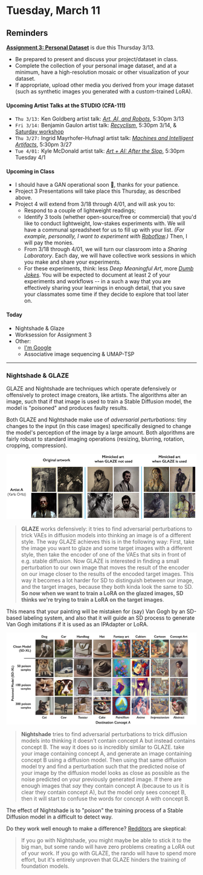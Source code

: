 # Tuesday, March 11

## Reminders

[**Assignment 3: Personal Dataset**](https://github.com/golanlevin/gen-ai/blob/main/assignments/assignment_3.md#37-present-andor-use-your-personal-image-dataset) is due this Thursday 3/13. 

* Be prepared to present and discuss your project/dataset in class.
* Complete the collection of your personal image dataset, and at a minimum, have a high-resolution mosaic or other visualization of your dataset.
* If appropriate, upload other media you derived from your image dataset (such as synthetic images you generated with a custom-trained LoRA).

#### Upcoming Artist Talks at the STUDIO (CFA-111)

* `Thu 3/13:` Ken Goldberg artist talk: [*Art, AI, and Robots*](https://studioforcreativeinquiry.org/events/kengoldberg), 5:30pm 3/13
* `Fri 3/14:` Benjamin Gaulon artist talk: [*Recyclism*](https://studioforcreativeinquiry.org/events/gaulon-lecture), 5:30pm 3/14, & [Saturday workshop](https://studioforcreativeinquiry.org/events/refunct)
* `Thu 3/27:` Ingrid Mayrhofer-Hufnagl artist talk: [*Machines and Intelligent Artifacts*](https://studioforcreativeinquiry.org/events/ingrid-mayrhofer-hufnagl-lecture-ai-%e2%8a%82-ia-machines-and-intelligent-artifacts), 5:30pm 3/27
* `Tue 4/01:` Kyle McDonald artist talk: [*Art + AI: After the Slop*](https://studioforcreativeinquiry.org/events/kylemcdonald), 5:30pm Tuesday 4/1

#### Upcoming in Class

* I should have a GAN operational soon 🤞, thanks for your patience. 
* Project 3 Presentations will take place this Thursday, as described above. 
* Project 4 will extend from 3/18 through 4/01, and will ask you to: 
  * Respond to a couple of lightweight readings;
  * Identify 3 tools (whether open-source/free or commercial) that you'd like to conduct lightweight, low-stakes experiments with. We will have a communal spreadsheet for us to fill up with your list. *(For example, personally, I want to experiment with [Roboflow](https://roboflow.com/).)* Then, I will pay the monies.
  * From 3/18 through 4/01, we will turn our classroom into a *Sharing Laboratory*. Each day, we will have collective work sessions in which you make and share your experiments. 
  * For these experiments, think: less *Deep Meaningful Art*, more [*Dumb Jokes*](https://www.nytimes.com/interactive/2023/07/10/style/ai-memes-jokes.html?smid=nytcore-ios-share&referringSource=articleShare). You will be expected to document at least 2 of your experiments and workflows -- in a such a way that you are effectively sharing your learnings in enough detail, that you save your classmates some time if they decide to explore that tool later on.

#### Today

* Nightshade & Glaze
* Worksession for Assignment 3
* Other: 
  * [I'm Google](https://imgoogle.dinakelberman.com/)
  * Associative image sequencing & UMAP-TSP
  
---

### Nightshade & GLAZE

GLAZE and Nightshade are techniques which operate defensively or offensively to protect image creators, like artists. The algorithms alter an image, such that if that image is used to train a Stable Diffusion model, the model is "poisoned" and produces faulty results.

Both GLAZE and Nightshade make use of *adversarial perturbations*: tiny changes to the input (in this case images) specifically designed to change the model's perception of the image by a large amount. Both algorithms are fairly robust to standard imaging operations (resizing, blurring, rotation, cropping, compression). 

![glaze_demo2.png](img/glaze_demo2.png)

> **GLAZE** works defensively: it tries to find adversarial perturbations to trick VAEs in diffusion models into thinking an image is of a different style. The way GLAZE achieves this is in the following way: First, take the image you want to glaze and some target images with a different style, then take the encoder of one of the VAEs that sits in front of e.g. stable diffusion. Now GLAZE is interested in finding a small perturbation to our own image that moves the result of the encoder on our image closer to the results of the encoded target images. This way it becomes a lot harder for SD to distinguish between our image, and the target images, because they both kinda look the same to SD. **So now when we want to train a LoRA on the glazed images, SD thinks we're trying to train a LoRA on the target images**. 

This means that your painting will be mistaken for (say) Van Gogh by an SD-based labeling system, and also that it will guide an SD process to generate Van Gogh imitations if it is used as an IPAdapter or LoRA. 

![nightshade.jpg](img/nightshade.jpg)

> **Nightshade** tries to find adversarial perturbations to trick diffusion models into thinking it doesn't contain concept A but instead contains concept B. The way it does so is incredibly similar to GLAZE. take your image containing concept A, and generate an image containing concept B using a diffusion model. Then using that same diffusion model try and find a perturbation such that the predicted noise of your image by the diffusion model looks as close as possible as the noise predicted on your previously generated image. If there are enough images that *say* they contain concept A (because to us it is clear they contain concept A), but the model only sees concept B, then it will start to confuse the words for concept A with concept B.

The effect of Nightshade is to "poison" the training process of a Stable Diffusion model in a difficult to detect way. 

Do they work well enough to make a difference? [Redditors](https://www.reddit.com/r/aiwars/comments/19asm74/we_need_to_talk_a_little_bit_about_glaze_and/) are skeptical:

> If you go with Nightshade, you might maybe be able to stick it to the big man, but some rando will have zero problems creating a LoRA out of your work. If you go with GLAZE, the rando will have to spend more effort, but it's entirely unproven that GLAZE hinders the training of foundation models. 

